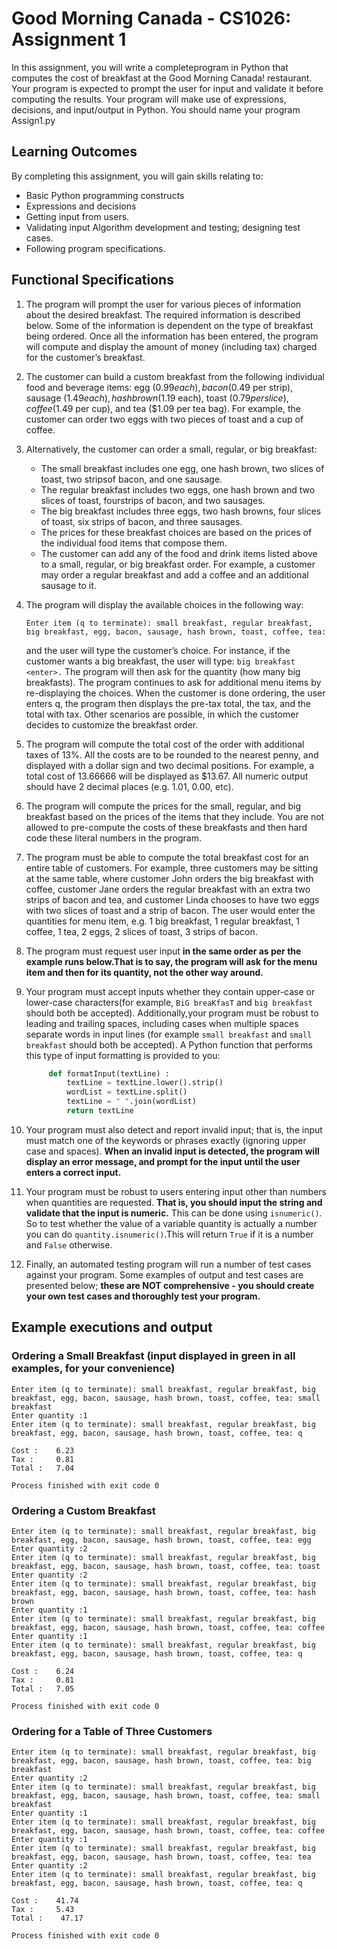 # Good Morning Canada - CS1026: Assignment 1

In this assignment, you will write a completeprogram in Python that computes the cost of breakfast at the Good Morning Canada! restaurant. Your program is expected to prompt the user for input and validate it before computing the results. Your program will make use of expressions, decisions, and input/output in Python.  You should name your program Assign1.py

## Learning Outcomes

By completing this assignment, you will gain skills relating to:

* Basic Python programming constructs
* Expressions and decisions
* Getting input from users.
* Validating input Algorithm development and testing; designing test cases.
* Following program specifications.

## Functional Specifications

1. The program will prompt the user for various pieces of information about the desired breakfast. The required information is described below. Some of the information is dependent on the type of breakfast being ordered. Once all the information has been entered, the program will compute and display the amount of money (including tax) charged for the customer’s breakfast.
2. The customer can build a custom breakfast from the following individual food and beverage items: egg ($0.99 each), bacon ($0.49 per strip), sausage ($1.49 each), hash brown ($1.19 each), toast ($0.79 per slice), coffee ($1.49 per cup), and tea ($1.09 per tea bag). For example, the customer can order two eggs with two pieces of toast and a cup of coffee.
3. Alternatively, the customer can order a small, regular, or big breakfast:
   * The small breakfast includes one egg, one hash brown, two slices of toast, two stripsof bacon, and one sausage.
   * The regular breakfast includes two eggs, one hash brown and two slices of toast, fourstrips of bacon, and two sausages.
   * The big breakfast includes three eggs, two hash browns, four slices of toast, six strips of bacon, and three sausages.
   * The prices for these breakfast choices are based on the prices of the individual food items that compose them.
   * The customer can add any of the food and drink items listed above to a small, regular, or big breakfast order. For example, a customer may order a regular breakfast and add a coffee and an additional sausage to it.
4. The program will display the available choices in the following way:

    ```text
    Enter item (q to terminate): small breakfast, regular breakfast, big breakfast, egg, bacon, sausage, hash brown, toast, coffee, tea:
    ```

    and the user will type the customer’s choice. For instance, if the customer wants a big breakfast, the user will type: ``big breakfast <enter>.`` The program will then ask for the quantity (how many big breakfasts). The program continues to ask for additional menu items by re-displaying the choices. When the customer is done ordering, the user enters q, the program then displays the pre-tax total, the tax,  and the total with tax. Other scenarios are possible, in which the customer decides to customize the breakfast order.

5. The program will compute the total cost of the order with additional taxes of 13%. All the costs are to be rounded to the nearest penny, and displayed with a dollar sign and two decimal positions. For example, a total cost of 13.66666 will be displayed as $13.67. All numeric output should have 2 decimal places (e.g. 1.01, 0.00, etc).
6. The program will compute the prices for the small, regular, and big breakfast based on the prices of the items that they include. You are not allowed to pre-compute the costs of these breakfasts and then hard code these literal numbers in the program.
7. The program must be able to compute the total breakfast cost for an entire table of customers. For example, three customers may be sitting at the same table, where customer John orders the big breakfast with coffee, customer Jane orders the regular breakfast with an extra two strips of bacon and tea, and customer Linda chooses to have two eggs with two slices of toast and a strip of bacon. The user would enter the quantities for menu item, e.g. 1 big breakfast, 1 regular breakfast, 1 coffee, 1 tea, 2 eggs, 2 slices of toast, 3 strips of bacon.
8. The program must request user input **in the same order as per the example runs below.That is to say, the program will ask   for the menu item and then for its quantity, not the other way around.**
9. Your program must accept inputs whether they contain upper-case or lower-case characters(for example, ``BiG breaKfasT`` and ``big breakfast`` should both be accepted). Additionally,your program must be robust to leading and trailing spaces, including cases when multiple spaces separate words in input lines (for example ``small breakfast`` and ``small breakfast`` should both be accepted).  A Python function that performs this type of input formatting is provided to you:

   ```python
        def formatInput(textLine) :  
            textLine = textLine.lower().strip()
            wordList = textLine.split()
            textLine = " ".join(wordList)
            return textLine
   ```

10. Your program must also detect and report invalid input; that is, the input must match one of the keywords or phrases exactly (ignoring upper case and spaces). **When an invalid input is detected, the program will display an error message, and prompt for the input until the user enters a correct input.**
11. Your program must be robust to users entering input other than numbers when quantities are requested.  **That is, you should input the string and validate that the input is numeric.** This can be done using ``isnumeric()``.    So to test whether the value of a variable quantity is actually a number you can do ``quantity.isnumeric()``.This will return ``True`` if it is a number and ``False`` otherwise.
12. Finally, an automated testing program will run a number of test cases against your program.  Some examples of output and test cases are presented below; **these are NOT comprehensive - you should create your own test cases and thoroughly test your program.**

## Example executions and output

### Ordering a Small Breakfast (input displayed in green in all examples, for your convenience)

```text
Enter item (q to terminate): small breakfast, regular breakfast, big breakfast, egg, bacon, sausage, hash brown, toast, coffee, tea: small breakfast
Enter quantity :1
Enter item (q to terminate): small breakfast, regular breakfast, big breakfast, egg, bacon, sausage, hash brown, toast, coffee, tea: q

Cost :    6.23
Tax :     0.81
Total :   7.04

Process finished with exit code 0 
```

### Ordering a Custom Breakfast

```text
Enter item (q to terminate): small breakfast, regular breakfast, big breakfast, egg, bacon, sausage, hash brown, toast, coffee, tea: egg 
Enter quantity :2
Enter item (q to terminate): small breakfast, regular breakfast, big breakfast, egg, bacon, sausage, hash brown, toast, coffee, tea: toast 
Enter quantity :2
Enter item (q to terminate): small breakfast, regular breakfast, big breakfast, egg, bacon, sausage, hash brown, toast, coffee, tea: hash brown 
Enter quantity :1
Enter item (q to terminate): small breakfast, regular breakfast, big breakfast, egg, bacon, sausage, hash brown, toast, coffee, tea: coffee 
Enter quantity :1
Enter item (q to terminate): small breakfast, regular breakfast, big breakfast, egg, bacon, sausage, hash brown, toast, coffee, tea: q

Cost :    6.24 
Tax :     0.81 
Total :   7.05 

Process finished with exit code 0 
```

### Ordering for a Table of Three Customers

```text
Enter item (q to terminate): small breakfast, regular breakfast, big breakfast, egg, bacon, sausage, hash brown, toast, coffee, tea: big breakfast 
Enter quantity :2
Enter item (q to terminate): small breakfast, regular breakfast, big breakfast, egg, bacon, sausage, hash brown, toast, coffee, tea: small breakfast 
Enter quantity :1
Enter item (q to terminate): small breakfast, regular breakfast, big breakfast, egg, bacon, sausage, hash brown, toast, coffee, tea: coffee 
Enter quantity :1
Enter item (q to terminate): small breakfast, regular breakfast, big breakfast, egg, bacon, sausage, hash brown, toast, coffee, tea: tea 
Enter quantity :2
Enter item (q to terminate): small breakfast, regular breakfast, big breakfast, egg, bacon, sausage, hash brown, toast, coffee, tea: q 

Cost :    41.74   
Tax :     5.43 
Total :    47.17 

Process finished with exit code 0 
```
